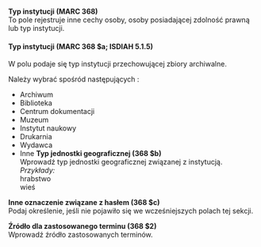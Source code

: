 **Typ instytucji (MARC 368)**  
To pole rejestruje inne cechy osoby,&nbsp;osoby posiadającej zdolność prawną lub typ instytucji.  

#### **Typ instytucji (MARC 368 $a; ISDIAH 5.1.5)**

W polu podaje się typ instytucji przechowującej zbiory archiwalne.

Należy wybrać spośród następujących :

- Archiwum
- Biblioteka
- Centrum dokumentacji  
- Muzeum
- Instytut naukowy  
- Drukarnia  
- Wydawca
- Inne
**Typ jednostki geograficznej&nbsp;(368 $b)**  
Wprowadź typ jednostki geograficznej związanej z instytucją.  
_Przykłady:_  
hrabstwo  
wieś  
  
**Inne oznaczenie związane z hasłem (368 $c)**  
Podaj określenie, jeśli nie pojawiło się we wcześniejszych polach tej sekcji.  
  
**Źródło dla zastosowanego terminu (368 $2)**  
Wprowadź źródło zastosowanych terminów.